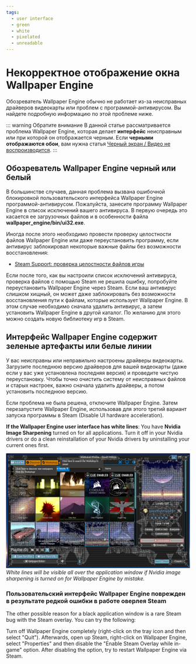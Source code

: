 ```yaml
---
tags:
  - user interface
  - green
  - white
  - pixelated
  - unreadable
---
```


# Некорректное отображение окна Wallpaper Engine

Обозреватель Wallpaper Engine обычно не работает из-за неисправных драйверов видеокарты или проблем с программой-антивирусом. Вы найдете подробную информацию по этой проблеме ниже.

::: warning
Обратите внимание В данной статье рассматривается проблема Wallpaper Engine, которая делает **интерфейс** неисправным или при которой он отображается черным. Если **черными отображаются обои**, вам нужна статья [Черный экран / Видео не воспроизводится](/noshow/notplaying.html).
:::

## Обозреватель Wallpaper Engine черный или белый

В большинстве случаев, данная проблема вызвана ошибочной блокировкой пользовательского интерфейса Wallpaper Engine программой-антивирусом. Пожалуйста, занесите программу Wallpaper Engine в список исключений вашего антивируса. В первую очередь это касается ее загрузочных файлов и в особенности файла **wallpaper_engine/bin/ui32.exe**.

Иногда после этого необходимо провести проверку целостности файлов Wallpaper Engine или даже переустановить программу, если антивирус заблокировал некоторые важные файлы без возможности восстановления:

* [Steam Support: проверка целостности файлов игры](https://support.steampowered.com/kb_article.php?ref=2037-QEUH-3335)

Если после того, как вы настроили список исключений антивируса, проверка файлов с помощью Steam не решила ошибку, попробуйте переустановить Wallpaper Engine через Steam. Если ваш антивирус слишком хищный, он может даже заблокировать без возможности восстановления пути к файлам, которые использует Wallpaper Engine. В этом случае необходимо сначала удалить антивирус, а затем установить Wallpaper Engine в другой каталог. По желанию для этого можно создать новую библиотеку игр в Steam.

## Интерфейс Wallpaper Engine содержит зеленые артефакты или белые линии

У вас неисправны или неправильно настроены драйверы видеокарты. Загрузите последнюю версию драйверов для вашей видеокарты (даже если у вас уже установлена последняя версия) и проведите чистую переустановку. Чтобы точно очистить систему от неисправных файлов и старых настроек, важно сначала удалить драйверы, а потом установить последнюю версию.

Если проблема не была решена, отключите Wallpaper Engine. Затем перезапустите Wallpaper Engine, использовав для этого третий вариант запуска программы в Steam (Disable UI hardware acceleration).

**If the Wallpaper Engine user interface has white lines**: You have **Nvidia Image Sharpening** turned on for all applications. Turn it off in your Nvidia drivers or do a clean reinstallation of your Nvidia drivers by uninstalling your current ones first.

![Nvidia Image Sharpening Issue](./imagesharpening.png) *White lines will be visible all over the application window if Nvidia image sharpening is turned on for Wallpaper Engine by mistake.*

### Пользовательский интерфейс Wallpaper Engine поврежден в результате редкой ошибки в работе оверлея Steam

The other possible reason for a black application window is a rare Steam bug with the Steam overlay. You can try the following:

Turn off Wallpaper Engine completely (right-click on the tray icon and then select "Quit"). Afterwards, open up Steam, right-click on Wallpaper Engine, select "Properties" and then disable the "Enable Steam Overlay while in-game" option. After disabling the option, try to restart Wallpaper Engine via Steam. 
